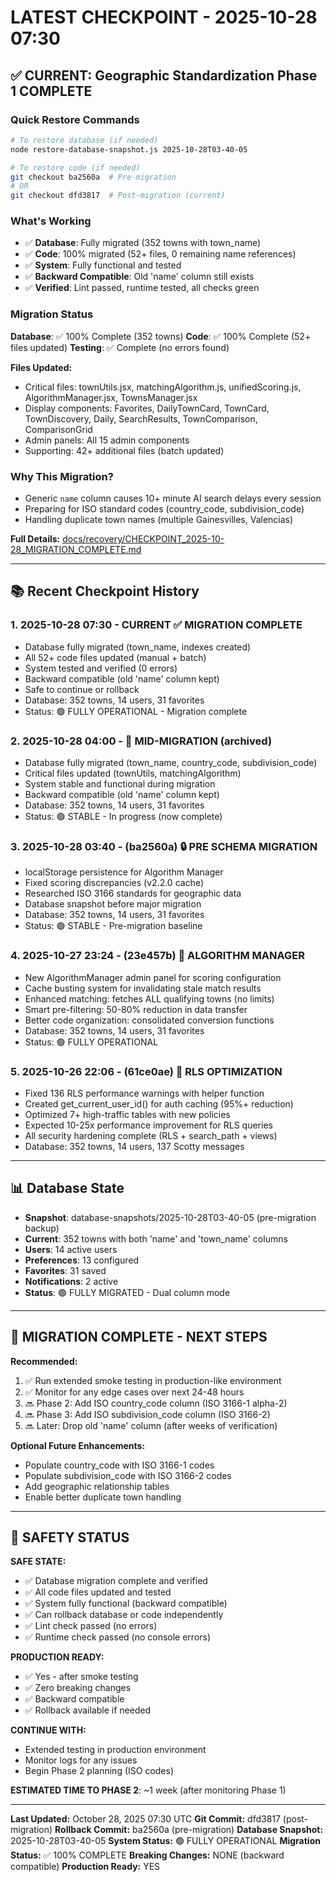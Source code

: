 # LATEST CHECKPOINT - 2025-10-28 07:30

## ✅ CURRENT: Geographic Standardization Phase 1 COMPLETE

### Quick Restore Commands
```bash
# To restore database (if needed)
node restore-database-snapshot.js 2025-10-28T03-40-05

# To restore code (if needed)
git checkout ba2560a  # Pre-migration
# OR
git checkout dfd3817  # Post-migration (current)
```

### What's Working
- ✅ **Database**: Fully migrated (352 towns with town_name)
- ✅ **Code**: 100% migrated (52+ files, 0 remaining name references)
- ✅ **System**: Fully functional and tested
- ✅ **Backward Compatible**: Old 'name' column still exists
- ✅ **Verified**: Lint passed, runtime tested, all checks green

### Migration Status
**Database**: ✅ 100% Complete (352 towns)
**Code**: ✅ 100% Complete (52+ files updated)
**Testing**: ✅ Complete (no errors found)

**Files Updated:**
- Critical files: townUtils.jsx, matchingAlgorithm.js, unifiedScoring.js, AlgorithmManager.jsx, TownsManager.jsx
- Display components: Favorites, DailyTownCard, TownCard, TownDiscovery, Daily, SearchResults, TownComparison, ComparisonGrid
- Admin panels: All 15 admin components
- Supporting: 42+ additional files (batch updated)

### Why This Migration?
- Generic `name` column causes 10+ minute AI search delays every session
- Preparing for ISO standard codes (country_code, subdivision_code)
- Handling duplicate town names (multiple Gainesvilles, Valencias)

**Full Details:** [docs/recovery/CHECKPOINT_2025-10-28_MIGRATION_COMPLETE.md](docs/recovery/CHECKPOINT_2025-10-28_MIGRATION_COMPLETE.md)

---

## 📚 Recent Checkpoint History

### 1. **2025-10-28 07:30** - CURRENT ✅ MIGRATION COMPLETE
- Database fully migrated (town_name, indexes created)
- All 52+ code files updated (manual + batch)
- System tested and verified (0 errors)
- Backward compatible (old 'name' column kept)
- Safe to continue or rollback
- Database: 352 towns, 14 users, 31 favorites
- Status: 🟢 FULLY OPERATIONAL - Migration complete

### 2. **2025-10-28 04:00** - 🔄 MID-MIGRATION (archived)
- Database fully migrated (town_name, country_code, subdivision_code)
- Critical files updated (townUtils, matchingAlgorithm)
- System stable and functional during migration
- Backward compatible (old 'name' column kept)
- Database: 352 towns, 14 users, 31 favorites
- Status: 🟢 STABLE - In progress (now complete)

### 3. **2025-10-28 03:40** - (ba2560a) 🔒 PRE SCHEMA MIGRATION
- localStorage persistence for Algorithm Manager
- Fixed scoring discrepancies (v2.2.0 cache)
- Researched ISO 3166 standards for geographic data
- Database snapshot before major migration
- Database: 352 towns, 14 users, 31 favorites
- Status: 🟢 STABLE - Pre-migration baseline

### 4. **2025-10-27 23:24** - (23e457b) 🎯 ALGORITHM MANAGER
- New AlgorithmManager admin panel for scoring configuration
- Cache busting system for invalidating stale match results
- Enhanced matching: fetches ALL qualifying towns (no limits)
- Smart pre-filtering: 50-80% reduction in data transfer
- Better code organization: consolidated conversion functions
- Database: 352 towns, 14 users, 31 favorites
- Status: 🟢 FULLY OPERATIONAL

### 5. **2025-10-26 22:06** - (61ce0ae) 🚀 RLS OPTIMIZATION
- Fixed 136 RLS performance warnings with helper function
- Created get_current_user_id() for auth caching (95%+ reduction)
- Optimized 7+ high-traffic tables with new policies
- Expected 10-25x performance improvement for RLS queries
- All security hardening complete (RLS + search_path + views)
- Database: 352 towns, 14 users, 137 Scotty messages

---

## 📊 Database State
- **Snapshot**: database-snapshots/2025-10-28T03-40-05 (pre-migration backup)
- **Current**: 352 towns with both 'name' and 'town_name' columns
- **Users**: 14 active users
- **Preferences**: 13 configured
- **Favorites**: 31 saved
- **Notifications**: 2 active
- **Status**: 🟢 FULLY MIGRATED - Dual column mode

---

## 🎯 MIGRATION COMPLETE - NEXT STEPS

**Recommended:**
1. ✅ Run extended smoke testing in production-like environment
2. ✅ Monitor for any edge cases over next 24-48 hours
3. 🔜 Phase 2: Add ISO country_code column (ISO 3166-1 alpha-2)
4. 🔜 Phase 3: Add ISO subdivision_code column (ISO 3166-2)
5. 🔜 Later: Drop old 'name' column (after weeks of verification)

**Optional Future Enhancements:**
- Populate country_code with ISO 3166-1 codes
- Populate subdivision_code with ISO 3166-2 codes
- Add geographic relationship tables
- Enable better duplicate town handling

---

## 🚨 SAFETY STATUS

**SAFE STATE:**
- ✅ Database migration complete and verified
- ✅ All code files updated and tested
- ✅ System fully functional (backward compatible)
- ✅ Can rollback database or code independently
- ✅ Lint check passed (no errors)
- ✅ Runtime check passed (no console errors)

**PRODUCTION READY:**
- ✅ Yes - after smoke testing
- ✅ Zero breaking changes
- ✅ Backward compatible
- ✅ Rollback available if needed

**CONTINUE WITH:**
- Extended testing in production environment
- Monitor logs for any issues
- Begin Phase 2 planning (ISO codes)

**ESTIMATED TIME TO PHASE 2**: ~1 week (after monitoring Phase 1)

---

**Last Updated:** October 28, 2025 07:30 UTC
**Git Commit:** dfd3817 (post-migration)
**Rollback Commit:** ba2560a (pre-migration)
**Database Snapshot:** 2025-10-28T03-40-05
**System Status:** 🟢 FULLY OPERATIONAL
**Migration Status:** ✅ 100% COMPLETE
**Breaking Changes:** NONE (backward compatible)
**Production Ready:** YES

